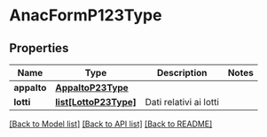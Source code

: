 # AnacFormP123Type

## Properties
Name | Type | Description | Notes
------------ | ------------- | ------------- | -------------
**appalto** | [**AppaltoP23Type**](AppaltoP23Type.md) |  | 
**lotti** | [**list[LottoP23Type]**](LottoP23Type.md) | Dati relativi ai lotti | 

[[Back to Model list]](../README.md#documentation-for-models) [[Back to API list]](../README.md#documentation-for-api-endpoints) [[Back to README]](../README.md)

